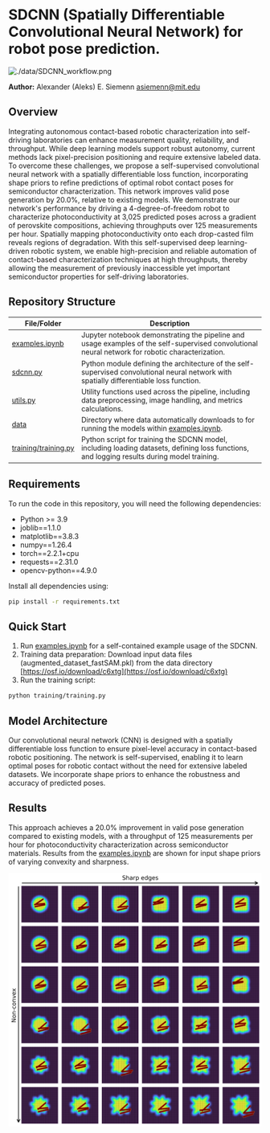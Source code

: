 # SDCNN (Spatially Differentiable Convolutional Neural Network) for robot pose prediction.

![./data/SDCNN_workflow.png](./data/SDCNN_workflow.png)

**Author:** Alexander (Aleks) E. Siemenn <asiemenn@mit.edu>

## Overview

Integrating autonomous contact-based robotic characterization into self-driving laboratories can enhance measurement quality, reliability, and throughput. While deep learning models support robust autonomy, current methods lack pixel-precision positioning and require extensive labeled data. To overcome these challenges, we propose a self-supervised convolutional neural network with a spatially differentiable loss function, incorporating shape priors to refine predictions of optimal robot contact poses for semiconductor characterization. This network improves valid pose generation by 20.0%, relative to existing models. We demonstrate our network's performance by driving a 4-degree-of-freedom robot to characterize photoconductivity at 3,025 predicted poses across a gradient of perovskite compositions, achieving throughputs over 125 measurements per hour. Spatially mapping photoconductivity onto each drop-casted film reveals regions of degradation. With this self-supervised deep learning-driven robotic system, we enable high-precision and reliable automation of contact-based characterization techniques at high throughputs, thereby allowing the measurement of previously inaccessible yet important semiconductor properties for self-driving laboratories.

## Repository Structure

| File/Folder               | Description                                                                                                                                    |
|---------------------------|------------------------------------------------------------------------------------------------------------------------------------------------|
| [examples.ipynb](./examples.ipynb)         | Jupyter notebook demonstrating the pipeline and usage examples of the self-supervised convolutional neural network for robotic characterization.|
| [sdcnn.py](./sdcnn.py)                | Python module defining the architecture of the self-supervised convolutional neural network with spatially differentiable loss function.       |
| [utils.py](./utils.py)                | Utility functions used across the pipeline, including data preprocessing, image handling, and metrics calculations.                            |
| [data](./data)                    | Directory where data automatically downloads to for running the models within [examples.ipynb](./examples.ipynb).|
| [training/training.py](./training/training.py)    | Python script for training the SDCNN model, including loading datasets, defining loss functions, and logging results during model training.      |

## Requirements

To run the code in this repository, you will need the following dependencies:
- Python >= 3.9
- joblib==1.1.0
- matplotlib==3.8.3
- numpy==1.26.4
- torch==2.2.1+cpu
- requests==2.31.0
- opencv-python==4.9.0

Install all dependencies using:
```bash
pip install -r requirements.txt
```

## Quick Start
1. Run [examples.ipynb](./examples.ipynb) for a self-contained example usage of the SDCNN.
2. Training data preparation: Download input data files (augmented_dataset_fastSAM.pkl) from the data directory [https://osf.io/download/c6xtg](https://osf.io/download/c6xtg) 
3. Run the training script:
```bash
python training/training.py
```

## Model Architecture
Our convolutional neural network (CNN) is designed with a spatially differentiable loss function to ensure pixel-level accuracy in contact-based robotic positioning. The network is self-supervised, enabling it to learn optimal poses for robotic contact without the need for extensive labeled datasets. We incorporate shape priors to enhance the robustness and accuracy of predicted poses.

## Results
This approach achieves a 20.0% improvement in valid pose generation compared to existing models, with a throughput of 125 measurements per hour for photoconductivity characterization across semiconductor materials. Results from the [examples.ipynb](./examples.ipynb) are shown for input shape priors of varying convexity and sharpness.

![./data/SDCNN_predicted_poses_differentiable.png](./data/SDCNN_predicted_poses_differentiable.png)
